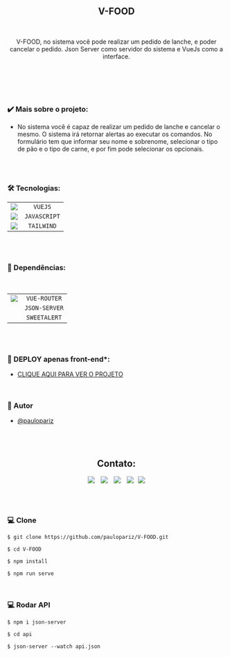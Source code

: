 <h2 align="center">V-FOOD</h2>

<br>

<p align="center">V-FOOD, no sistema você pode realizar um pedido de lanche, e poder cancelar o pedido. Json Server como servidor do sistema e VueJs como a interface. </p>

<br>



<br><br>


### ✔️ Mais sobre o projeto:
- No sistema você é capaz de realizar um pedido de lanche e cancelar o mesmo. O sistema irá retornar alertas ao executar os comandos. No formulário tem que informar seu nome e sobrenome, selecionar o tipo de pão e o tipo de carne, e por fim pode selecionar os opcionais.

<br>
<br>

### 🛠️ Tecnologias: 


|              |                                                   |
| :----------------: | :---------------------------------------------------: |
|   <img src="https://skillicons.dev/icons?i=vue">      |    `VUEJS`   |
|   <img src="https://skillicons.dev/icons?i=js">      |    `JAVASCRIPT`   |
|   <img src="https://skillicons.dev/icons?i=tailwind">      |    `TAILWIND`   |


<br>
<br>

### 🚀 Dependências: 

<br>

|              |                                                   |
| :----------------: | :---------------------------------------------------: |
|   <img src="https://skillicons.dev/icons?i=vue">      |    `VUE-ROUTER`   |
|   <img >      |    `JSON-SERVER`   |
|   <img >      |    `SWEETALERT`   |


<br>
<br>

### 📍 DEPLOY apenas front-end*:
- <a href="">CLIQUE AQUI PARA VER O PROJETO</a>

<br>

### 🧠 Autor

- [@paulopariz](https://paulopariz.vercel.app/)

<br><br>

<h2 align="center">Contato:</h2>
<div align="center">

 <a href= "https://api.whatsapp.com/send?phone=5544999575376"><img src="https://img.icons8.com/material-outlined/24/7950F2/whatsapp--v1.png"/></a> <a href="https://www.instagram.com/parizpaulo_/" style="margin-left:10px"><img src="https://img.icons8.com/material-outlined/24/7950F2/instagram-new--v1.png"/></a> <a href="paulopariz01@gmail.com" style="margin-left:10px"><img src="https://img.icons8.com/material-rounded/24/7950F2/filled-message.png"/></a> <a href="https://www.linkedin.com/in/paulopariz/" style="margin-left:10px"><img src="https://img.icons8.com/material-sharp/24/7950F2/linkedin--v1.png"/></a><a href="https://paulopariz.vercel.app/" style="margin-left:10px"><img src="https://img.icons8.com/ios-glyphs/24/7950F2/portfolio.png"/></a>

 </div>

 <br>
 <br>

### 💻 Clone 

````
$ git clone https://github.com/paulopariz/V-FOOD.git
`````
````
$ cd V-FOOD
`````
````
$ npm install
`````
````
$ npm run serve
````

<br>

### 💻 Rodar API

````
$ npm i json-server
`````
````
$ cd api
`````
````
$ json-server --watch api.json
`````